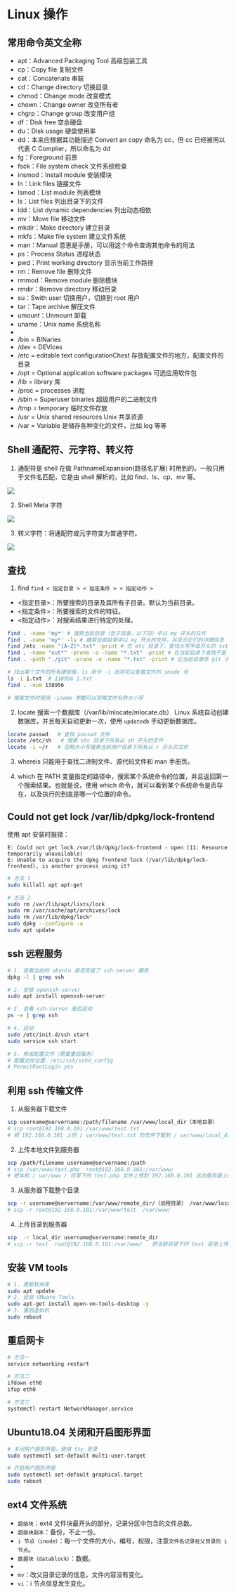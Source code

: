 # Linux 操作

## 常用命令英文全称

- apt：Advanced Packaging Tool 高级包装工具
- cp：Copy file 复制文件
- cat：Concatenate 串联
- cd：Change directory 切换目录
- chmod：Change mode 改变模式
- chown：Change owner 改变所有者
- chgrp：Change group 改变用户组
- df：Disk free 空余硬盘
- du：Disk usage 硬盘使用率
- dd：本来应根据其功能描述 Convert an copy 命名为 cc，但 cc 已经被用以代表 C Complier，所以命名为 dd
- fg：Foreground 前景
- fsck：File system check 文件系统检查
- insmod：Install module 安装模块
- ln：Link files 链接文件
- lsmod：List module 列表模块
- ls：List files 列出目录下的文件
- ldd：List dynamic dependencies 列出动态相依
- mv：Move file 移动文件
- mkdir：Make directory 建立目录
- mkfs：Make file system 建立文件系统
- man：Manual 意思是手册，可以用这个命令查询其他命令的用法
- ps：Process Status 进程状态
- pwd：Print working directory 显示当前工作路径
- rm：Remove file 删除文件
- rmmod：Remove module 删除模块
- rmdir：Remove directory 移动目录
- su：Swith user 切换用户，切换到 root 用户
- tar：Tape archive 解压文件
- umount：Unmount 卸载
- uname：Unix name 系统名称
- 
- /bin = BINaries
- /dev = DEVices
- /etc = editable text configurationChest 存放配置文件的地方，配置文件的目录
- /opt = Optional application software packages 可选应用软件包
- /lib = library 库
- /proc = processes 进程
- /sbin = Superuser binaries 超级用户的二进制文件
- /tmp = temporary 临时文件存放
- /usr = Unix shared resources Unix 共享资源
- /var = Variable 是储存各种变化的文件，比如 log 等等

## Shell 通配符、元字符、转义符

1. 通配符是 shell 在做 PathnameExpansion(路径名扩展) 时用到的。一般只用于文件名匹配，它是由 shell 解析的，比如 find、ls、cp、mv 等。

![](./1651461597181.png)

2. Shell Meta 字符

![](./1651461474100.png)

3. 转义字符：将通配符或元字符变为普通字符。

![](./1651461437315.png)

## 查找

1. find
`find < 指定目录 > < 指定条件 > < 指定动作 >`
- <指定目录>：所要搜索的目录及其所有子目录。默认为当前目录。
- <指定条件>：所要搜索的文件的特征。
- <指定动作>：对搜索结果进行特定的处理。

```bash
find . -name 'my*' # 搜索当前目录（含子目录，以下同）中以 my 开头的文件
find . -name 'my*' -ls # 搜索当前目录中以 my 开头的文件，并显示它们的详细信息
find /etc -name "[A-Z]*.txt" -print # 在 etc 目录下，查找大写字母开头的 txt 文件
find . -name "out*" -prune -o -name "*.txt" -print # 在当前目录下查找不是 out 开头的 txt 文件
find . -path "./git" -prune -o -name "*.txt" -print # 在当前目录除 git 子目录外查找 txt 文件

# 找出某个文件的所有硬链接，ls 命令 -i 选项可以查看文件的 inode 号
ls -i 1.txt  # 138956 1.txt 
find . -num 138956

# 搜索文件时使用 -iname 参数可以忽略文件名称大小写
```

2. locate
搜索一个数据库（/var/lib/mlocate/mlocate.db）
Linux 系统自动创建数据库，并且每天自动更新一次，使用 `updatedb` 手动更新数据库。

```bash
locate passwd   # 查找 passwd 文件
locate /etc/sh   # 搜索 etc 目录下所有以 sh 开头的文件
locate -i ~/r   # 忽略大小写搜索当前用户目录下所有以 r 开头的文件
```

3. whereis
只能用于查找二进制文件、源代码文件和 man 手册页。

4. which
在 PATH 变量指定的路径中，搜索某个系统命令的位置，并且返回第一个搜索结果。也就是说，使用 which 命令，就可以看到某个系统命令是否存在，以及执行的到底是哪一个位置的命令。


## Could not get lock /var/lib/dpkg/lock-frontend

使用 apt 安装时报错：
```
E: Could not get lock /var/lib/dpkg/lock-frontend - open (11: Resource temporarily unavailable)
E: Unable to acquire the dpkg frontend lock (/var/lib/dpkg/lock-frontend), is another process using it?
```

```bash
# 方法 1
sudo killall apt apt-get

# 方法 2
sudo rm /var/lib/apt/lists/lock
sudo rm /var/cache/apt/archives/lock
sudo rm /var/lib/dpkg/lock*
sudo dpkg --configure -a
sudo apt update
```

## ssh 远程服务

```bash
# 1. 查看当前的 ubuntu 是否安装了 ssh-server 服务
dpkg -l | grep ssh

# 2. 安装 openssh-server
sudo apt install openssh-server

# 3. 查看 ssh-server 是否启动
ps -e | grep ssh

# 4. 启动
sudo /etc/init.d/ssh start
sudo service ssh start

# 5. 修改配置文件（需要重启服务）
# 配置文件位置：/etc/ssh/sshd_config
# PermitRootLogin yes
```

## 利用 ssh 传输文件

1. 从服务器下载文件
```bash
scp username@servername:/path/filename /var/www/local_dir（本地目录）
# scp root@192.168.0.101:/var/www/test.txt
# 把 192.168.0.101 上的 / var/www/test.txt 的文件下载到 / var/www/local_dir（本地目录）
```

2. 上传本地文件到服务器
```bash
scp /path/filename username@servername:/path
# scp /var/www/test.php  root@192.168.0.101:/var/www/
# 把本机 / var/www / 目录下的 test.php 文件上传到 192.168.0.101 这台服务器上的 / var/www / 目录中
```

3. 从服务器下载整个目录
```bash
scp -r username@servername:/var/www/remote_dir/（远程目录） /var/www/local_dir（本地目录）
# scp -r root@192.168.0.101:/var/www/test  /var/www/
```

4. 上传目录到服务器
```bash
scp  -r local_dir username@servername:remote_dir
# scp -r test  root@192.168.0.101:/var/www/   把当前目录下的 test 目录上传到服务器的 / var/www/ 目录
```

## 安装 VM tools

```bash
# 1. 更新软件库
sudo apt update
# 2. 安装 VMware Tools
sudo apt-get install open-vm-tools-desktop -y
# 3. 重启虚拟机
sudo reboot
```

## 重启网卡

```bash
# 方法一
service networking restart

# 方法二
ifdown eth0
ifup eth0

# 方法三
systemctl restart NetworkManager.service
```

## Ubuntu18.04 关闭和开启图形界面

```bash
# 关闭用户图形界面，使用 tty 登录
sudo systemctl set-default multi-user.target

# 开启用户图形界面
sudo systemctl set-default graphical.target
sudo reboot
```

## ext4 文件系统

- `超级块`：ext4 文件块最开头的部分，记录分区中包含的文件总数。
- `超级块副本`：备份，不止一份。
- `i 节点（inode）`：每一个文件的大小，编号，权限，注意`文件名记录在父目录的 i 节点`。
- `数据块（datablock）`：数据。
- 
- `mv`：改父目录记录的信息，文件内容没有变化。
- `vi`：i 节点信息发生变化。
